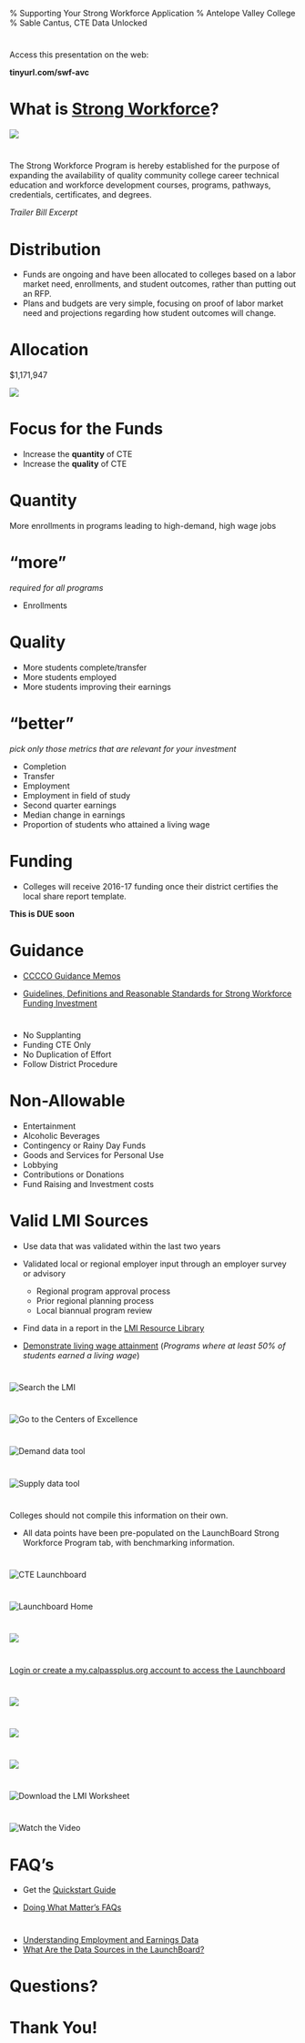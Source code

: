 % Supporting Your Strong Workforce Application
% Antelope Valley College
% Sable Cantus, CTE Data Unlocked

#
Access this presentation on the web:

**tinyurl.com/swf-avc**

# What is [Strong Workforce](http://doingwhatmatters.cccco.edu/StrongWorkforce.aspx)?

![](img/swf1.png)

# 
The Strong Workforce Program is hereby established for the purpose of expanding the availability of quality community college career technical education and workforce development courses, programs, pathways, credentials, certificates, and degrees.

*Trailer Bill Excerpt*

# Distribution

* Funds are ongoing and have been allocated to colleges based on a labor market need, enrollments, and student outcomes, rather than putting out an RFP.
* Plans and budgets are very simple, focusing on proof of labor market need and projections regarding how student outcomes will change.


# Allocation

$1,171,947

![](img/swf2.png)

# Focus for the Funds

* Increase the **quantity** of CTE
* Increase the **quality** of CTE


# Quantity

More enrollments in programs leading to high-demand, high wage jobs


# “more”
*required for all programs*

* Enrollments

# Quality

* More students complete/transfer
* More students employed
* More students improving their earnings

# “better”

*pick only those metrics that are relevant for your investment*

* Completion
* Transfer
* Employment 
* Employment in field of study
* Second quarter earnings
* Median change in earnings
* Proportion of students who attained a living wage


# Funding

* Colleges will receive 2016-17 funding once their district certifies the local share report template.

**This is DUE soon**

# Guidance

* [CCCCO Guidance Memos](http://extranet.cccco.edu/Divisions/WEDDivision/StrongWorkforceMemos.aspx)

* [Guidelines, Definitions and Reasonable Standards for Strong Workforce Funding Investment](http://extranet.cccco.edu/Portals/1/WED/SWP/Guidelines_Reasonable%20Standards_final09-14.pdf)

# 

* No Supplanting
* Funding CTE Only
* No Duplication of Effort
* Follow District Procedure

# Non-Allowable

* Entertainment
* Alcoholic Beverages
* Contingency or Rainy Day Funds
* Goods and Services for Personal Use
* Lobbying
* Contributions or Donations
* Fund Raising and Investment costs

# Valid LMI Sources

* Use data that was validated within the last two years

* Validated local or regional employer input through an employer survey or advisory
	* Regional program approval process
	* Prior regional planning process 
	* Local biannual program review

* Find data in a report in the [LMI Resource Library](http://doingwhatmatters.cccco.edu/StrongWorkforce/LMILibrary.aspx) 

* [Demonstrate living wage attainment](https://www.calpassplus.org/LaunchBoard/SWP.aspx) (*Programs where at least 50% of students earned a living wage*)

# 
![[Search the LMI](http://doingwhatmatters.cccco.edu/StrongWorkforce/LMILibrary.aspx)](img/swf3.png)

# 
![[Go to the Centers of Excellence](http://www.coeccc.net/supply-demand/)](img/swf4.png)

#
![Demand data tool](img/swf5.png)

#
![Supply data tool](img/swf6.png)

#
Colleges should not compile this information on their own.

* All data points have been pre-populated on the LaunchBoard Strong Workforce Program tab, with benchmarking information.

#
![[CTE Launchboard](http://doingwhatmatters.cccco.edu/LaunchBoard.aspx)](img/swf7.png)

#
![[Launchboard Home](https://www.calpassplus.org/LaunchBoard/Home.aspx)](img/swf8.png)

#
![](img/swf9.png)

#
[Login or create a my.calpassplus.org account to access the Launchboard](https://www.calpassplus.org/user/login.aspx?ReturnUrl=%2fLaunchBoard%2fSWP.aspx)

#
![](img/swf10.png)

#
![](img/swf11.png)

#
![](img/swf12.png)

#
![[Download the LMI Worksheet](http://doingwhatmatters.cccco.edu/portals/6/docs/sw/Local%20Share%20LMI%20Worksheet%2012-06-16.xlsx)](img/swf14.png)


#
![[Watch the Video](https://youtu.be/w6aOmutOuhc?list=PLhHAT4sS1OyNabbnRHOtRBQ9jn_3IWQv3)](img/swf13.png)

# FAQ’s

* Get the [Quickstart Guide](http://doingwhatmatters.cccco.edu/portals/6/docs/sw/Local%20Share%20Reporting%20Template%20Quick%20Start%20Guide.pdf)

* [Doing What Matter’s FAQs](http://doingwhatmatters.cccco.edu/StrongWorkforce/FAQ200MRollout.aspx)

#
* [Understanding Employment and Earnings Data](http://doingwhatmatters.cccco.edu/portals/6/docs/Understanding%20Employment%20&%20Earnings%20Data%20infographic%205%20links.pdf)
* [What Are the Data Sources in the LaunchBoard?](http://doingwhatmatters.cccco.edu/portals/6/docs/Data%20Sources%20in%20the%20Launchboard%20infographic.pdf)

# Questions?

# Thank You!
